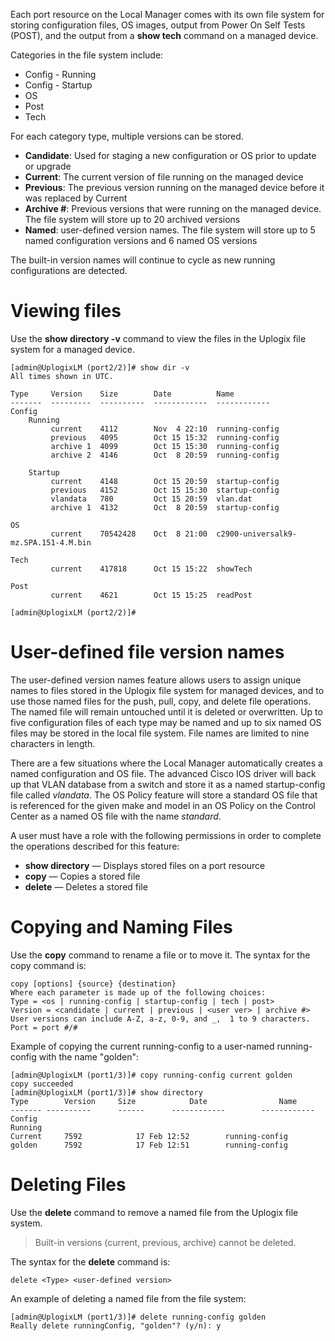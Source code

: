 <!-- 5.4 -->

Each port resource on the Local Manager comes with its own file system for storing configuration files, OS images, output from Power On Self Tests (POST), and the output from a **show tech** command on a managed device. 

Categories in the file system include:

 - Config - Running
 - Config - Startup
 - OS
 - Post
 - Tech

For each category type, multiple versions can be stored.

* **Candidate**: Used for staging a new configuration or OS prior to update or upgrade
* **Current**: The current version of file running on the managed device
* **Previous**: The previous version running on the managed device before it was replaced by Current
* **Archive #**: Previous versions that were running on the managed device.  The file system will store up to 20 archived versions
* **Named**: user-defined version names. The file system will store up to 5 named configuration versions and 6 named OS versions

The built-in version names will continue to cycle as new running configurations are detected. 

# Viewing files

Use the **show directory -v** command to view the files in the Uplogix file system for a managed device.

```
[admin@UplogixLM (port2/2)]# show dir -v
All times shown in UTC.

Type     Version    Size        Date          Name
-------  ---------  ----------  ------------  ------------
Config
    Running
         current    4112        Nov  4 22:10  running-config
         previous   4095        Oct 15 15:32  running-config
         archive 1  4099        Oct 15 15:30  running-config
         archive 2  4146        Oct  8 20:59  running-config

    Startup
         current    4148        Oct 15 20:59  startup-config
         previous   4152        Oct 15 15:30  startup-config
         vlandata   780         Oct 15 20:59  vlan.dat
         archive 1  4132        Oct  8 20:59  startup-config

OS
         current    70542428    Oct  8 21:00  c2900-universalk9-mz.SPA.151-4.M.bin

Tech
         current    417818      Oct 15 15:22  showTech

Post
         current    4621        Oct 15 15:25  readPost

[admin@UplogixLM (port2/2)]#
```

# User-defined file version names

The user-defined version names feature allows users to assign unique names to files stored in the Uplogix file system for managed devices, and to use those named files for the push, pull, copy, and delete file operations. The named file will remain untouched until it is deleted or overwritten. Up to five configuration files of each type may be named and up to six named OS files may be stored in the local file system. File names are limited to nine characters in length.

There are a few situations where the Local Manager automatically creates a named configuration and OS file. The advanced Cisco IOS driver will back up that VLAN database from a switch and store it as a named startup-config file called *vlandata*. The OS Policy feature will store a standard OS file that is referenced for the given make and model in an OS Policy on the Control Center as a named OS file with the name *standard*.

A user must have a role with the following permissions in order to complete the operations described for this feature:

 - **show directory** &mdash; Displays stored files on a port resource
 - **copy** &mdash; Copies a stored file
 - **delete** &mdash; Deletes a stored file
 
# Copying and Naming Files

Use the **copy** command to rename a file or to move it. The syntax for the copy command is:

```
copy [options] {source} {destination}
Where each parameter is made up of the following choices:
Type = <os | running-config | startup-config | tech | post>
Version = <candidate | current | previous | <user ver> | archive #>
User versions can include A-Z, a-z, 0-9, and _,  1 to 9 characters.
Port = port #/#
```

Example of copying the current running-config to a user-named running-config with the name "golden":

```
[admin@UplogixLM (port1/3)]# copy running-config current golden
copy succeeded
[admin@UplogixLM (port1/3)]# show directory
Type		Version		Size			Date				Name
-------	----------		------		------------		------------
Config
Running
Current		7592			17 Feb 12:52		running-config
golden		7592			17 Feb 12:51		running-config
```

# Deleting Files

Use the **delete** command to remove a named file from the Uplogix file system.

> Built-in versions (current, previous, archive) cannot be deleted.

The syntax for the **delete** command is:

```
delete <Type> <user-defined version>
```

An example of deleting a named file from the file system:

```
[admin@UplogixLM (port1/3)]# delete running-config golden
Really delete runningConfig, "golden"? (y/n): y
```